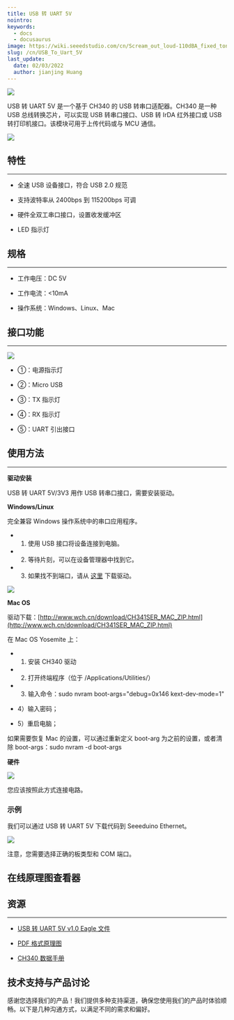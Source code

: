 ```yaml
---
title: USB 转 UART 5V
nointro:
keywords:
  - docs
  - docusaurus
image: https://wiki.seeedstudio.com/cn/Scream_out_loud-110dBA_fixed_tone_Siren/
slug: /cn/USB_To_Uart_5V
last_update:
  date: 02/03/2022
  author: jianjing Huang
---
```

<!-- ---
name: USB 转 UART 5V
category: Essentials
bzurl: https://www.seeedstudio.com/USB-To-Uart-5V-p-1833.html
oldwikiname:  USB 转 UART 5V
prodimagename:  USB_To_Uart_5V_photo.jpg
surveyurl: https://www.research.net/r/USB_To_Uart_5V
sku:  103990051
--- -->
![](https://files.seeedstudio.com/wiki/USB_To_Uart_5V/img/USB_To_Uart_5V_photo.jpg)

USB 转 UART 5V 是一个基于 CH340 的 USB 转串口适配器。CH340 是一种 USB 总线转换芯片，可以实现 USB 转串口接口、USB 转 IrDA 红外接口或 USB 转打印机接口。该模块可用于上传代码或与 MCU 通信。

[![](https://files.seeedstudio.com/wiki/Seeed-WiKi/docs/images/300px-Get_One_Now_Banner-ragular.png)](https://www.seeedstudio.com/USB-To-Uart-5V-p-1833.html)

## 特性

---

* 全速 USB 设备接口，符合 USB 2.0 规范

* 支持波特率从 2400bps 到 115200bps 可调

* 硬件全双工串口接口，设置收发缓冲区

* LED 指示灯

## 规格

---

* 工作电压：DC 5V

* 工作电流：&lt;10mA

* 操作系统：Windows、Linux、Mac

## 接口功能

---
![](https://files.seeedstudio.com/wiki/USB_To_Uart_5V/img/USB_To_Uart_5v_interface.jpg)

* ①：电源指示灯
* ②：Micro USB

* ③：TX 指示灯

* ④：RX 指示灯
* ⑤：UART 引出接口

## 使用方法

---
**驱动安装**

USB 转 UART 5V/3V3 用作 USB 转串口接口，需要安装驱动。

**Windows/Linux**

完全兼容 Windows 操作系统中的串口应用程序。

* 1) 使用 USB 接口将设备连接到电脑。

* 2) 等待片刻，可以在设备管理器中找到它。

* 3) 如果找不到端口，请从 [这里](http://wch-ic.com/download/list.asp?id=127) 下载驱动。

![](https://files.seeedstudio.com/wiki/USB_To_Uart_5V/img/CH340_Driver.jpg)

**Mac OS**

驱动下载：[http://www.wch.cn/download/CH341SER_MAC_ZIP.html](http://www.wch.cn/download/CH341SER_MAC_ZIP.html)

在 Mac OS Yosemite 上：

* 1) 安装 CH340 驱动

* 2) 打开终端程序（位于 /Applications/Utilities/）

* 3) 输入命令：sudo nvram boot-args="debug=0x146 kext-dev-mode=1"

* 4）输入密码；

* 5）重启电脑；

如果需要恢复 Mac 的设置，可以通过重新定义 boot-arg 为之前的设置，或者清除 boot-args：sudo nvram -d boot-args

**硬件**

![](https://files.seeedstudio.com/wiki/USB_To_Uart_5V/img/USB_To_Uart_Download.jpg)

您应该按照此方式连接电路。

### 示例

我们可以通过 USB 转 UART 5V 下载代码到 Seeeduino Ethernet。

![](https://files.seeedstudio.com/wiki/USB_To_Uart_5V/img/USB_To_Uart_5V_Usage.jpg)

注意，您需要选择正确的板类型和 COM 端口。

## 在线原理图查看器

<div className="altium-ecad-viewer" data-project-src="res/USB_To_Uart_5V_Eagle.zip" style={{borderRadius: '0px 0px 4px 4px', height: 500, borderStyle: 'solid', borderWidth: 1, borderColor: 'rgb(241, 241, 241)', overflow: 'hidden', maxWidth: 1280, maxHeight: 700, boxSizing: 'border-box'}}>
</div>

## 资源

---

* [USB 转 UART 5V v1.0 Eagle 文件](https://files.seeedstudio.com/wiki/USB_To_Uart_3V3/res/USB_To_Uart_5V_Eagle.zip)

* [PDF 格式原理图](https://files.seeedstudio.com/wiki/USB_To_Uart_3V3/res/USB_To_Uart_5V_v1.0_SCH.pdf)

* [CH340 数据手册](https://files.seeedstudio.com/wiki/USB_To_Uart_3V3/res/CH340DS1_EN.PDF)

## 技术支持与产品讨论

感谢您选择我们的产品！我们提供多种支持渠道，确保您使用我们的产品时体验顺畅。以下是几种沟通方式，以满足不同的需求和偏好。

<div class="button_tech_support_container">
<a href="https://forum.seeedstudio.com/" class="button_forum"></a> 
<a href="https://www.seeedstudio.com/contacts" class="button_email"></a>
</div>

<div class="button_tech_support_container">
<a href="https://discord.gg/eWkprNDMU7" class="button_discord"></a> 
<a href="https://github.com/Seeed-Studio/wiki-documents/discussions/69" class="button_discussion"></a>
</div>